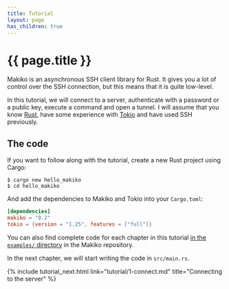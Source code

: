```yaml
---
title: Tutorial
layout: page
has_children: true
---
```


# {{ page.title }}

Makiko is an asynchronous SSH client library for Rust. It gives you a lot of control over the SSH connection, but this means that it is quite low-level.

In this tutorial, we will connect to a server, authenticate with a password or a public key, execute a command and open a tunnel. I will assume that you know [Rust][rust], have some experience with [Tokio][tokio] and have used SSH previously.

[rust]: https://www.rust-lang.org/
[tokio]: https://tokio.rs/

## The code

If you want to follow along with the tutorial, create a new Rust project using Cargo:

```
$ cargo new hello_makiko
$ cd hello_makiko
```

And add the dependencies to Makiko and Tokio into your `Cargo.toml`:

```toml
[dependencies]
makiko = "0.2"
tokio = {version = "1.25", features = ["full"]}
```

You can also find complete code for each chapter in this tutorial [in the `examples/` directory][examples] in the Makiko repository.

[examples]: https://github.com/honzasp/makiko/tree/master/examples

In the next chapter, we will start writing the code in `src/main.rs`.

{% include tutorial_next.html link="tutorial/1-connect.md" title="Connecting to the server" %}
